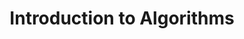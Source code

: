 ---
title: 'Introduction to Algorithms'
summary: 'Introductory Course to Algorithms by MIT OCW'
website: 'https://ocw.mit.edu/courses/electrical-engineering-and-computer-science/6-006-introduction-to-algorithms-fall-2011/'
video: 'https://redirect.invidious.io/playlist?list=PLUl4u3cNGP61Oq3tWYp6V_F-5jb5L2iHb'
cover_image: '/courses/images/posts/introToAlgo.png'
---